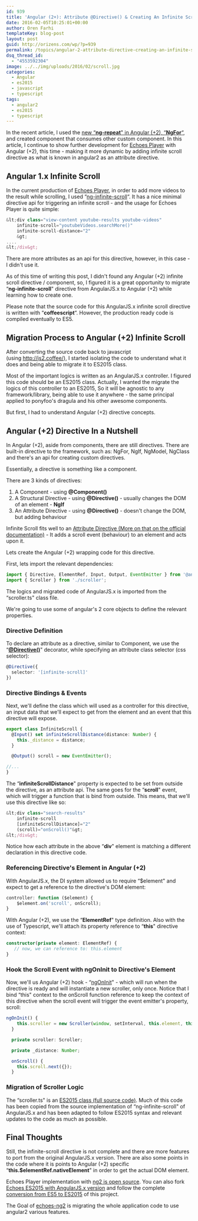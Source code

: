 ```yaml
---
id: 939
title: 'Angular (2+): Attribute @Directive() & Creating An Infinite Scroll Directive'
date: 2016-02-05T10:25:01+00:00
author: Oren Farhi 
templateKey: blog-post
layout: post
guid: http://orizens.com/wp/?p=939
permalink: /topics/angular-2-attribute-directive-creating-an-infinite-scroll-directive/
dsq_thread_id:
  - "4553592304"
image: ../../img/uploads/2016/02/scroll.jpg
categories:
  - Angular
  - es2015
  - javascript
  - typescript
tags:
  - angular2
  - es2015
  - typescript
---
```

In the recent article, I used the <a href="http://orizens.com/wp/topics/from-angular-1-x-ng-repeat-to-angular-2-ngfor-with-component/" target="_blank">new &#8220;<strong>ng-repeat</strong>" in Angular (+2), &#8220;<strong>NgFor</strong>&#8220;</a>, and created component that consumes other custom component. In this article, I continue to show further development for <a href="http://github.com/orizens/echoes-ng2" target="_blank">Echoes Player</a> with Angular (+2), this time - making it more dynamic by adding infinite scroll directive as what is known in angular2 as an attribute directive.<!--more-->

## Angular 1.x Infinite Scroll

In the current production of <a href="http://echotu.be" target="_blank">Echoes Player</a>, in order to add more videos to the result while scrolling, I used &#8220;<a href="https://sroze.github.io/ngInfiniteScroll/" target="_blank">ng-infinite-scroll</a>&#8220;. It has a nice minimal directive api for triggering an infinite scroll - and the usage for Echoes Player is quite simple:

```typescript
&lt;div class="view-content youtube-results youtube-videos" 
	infinite-scroll="youtubeVideos.searchMore()" 
	infinite-scroll-distance="2"
	&gt;
....
&lt;/div&gt;
```

There are more attributes as an api for this directive, however, in this case - I didn't use it.

As of this time of writing this post, I didn't found any Angular (+2) infinite scroll directive / component, so, I figured it is a great opportunity to migrate &#8220;**ng-infinite-scroll**" directive from AngularJS.x to Angular (+2) while learning how to create one.

Please note that the source code for this AngularJS.x infinite scroll directive is written with &#8220;**coffeescript**&#8220;. However, the production ready code is compiled eventually to ES5.

## Migration Process to Angular (+2) Infinite Scroll

After converting the source code back to javascript (using <a href="http://js2.coffee/" target="_blank">http://js2.coffee/</a>), I started isolating the code to understand what it does and being able to migrate it to ES2015 class.

Most of the important logics is written as an AngularJS.x controller. I figured this code should be an ES2015 class. Actually, I wanted the migrate the logics of this controller to an ES2015, So it will be agnostic to any framework/library, being able to use it anywhere - the same principal applied to ponyfoo's dragula and his other awesome components.

But first, I had to understand Angular (+2) directive concepts.

## Angular (+2) Directive In a Nutshell

In Angular (+2), aside from components, there are still directives. There are built-in directive to the framework, such as: NgFor, NgIf, NgModel, NgClass and there's an api for creating custom directives.

Essentially, a directive is something like a component.

There are 3 kinds of directives:

  1. A Component - using **@Component()**
  2. A Structural Directive - using **@Directive()** - usually changes the DOM of an element - **NgIf**
  3. An Attribute Directive - using **@Directive()** - doesn't change the DOM, but adding behaviour

Infinite Scroll fits well to an <a href="https://angular.io/docs/ts/latest/guide/attribute-directives.html" target="_blank">Attribute Directive (More on that on the official documentation)</a> - It adds a scroll event (behaviour) to an element and acts upon it.

Lets create the Angular (+2) wrapping code for this directive.

First, lets import the relevant dependencies:

```typescript
import { Directive, ElementRef, Input, Output, EventEmitter } from '@angular/core';
import { Scroller } from './scroller';
```

The logics and migrated code of AngularJS.x is imported from the &#8220;scroller.ts" class file.

We're going to use some of angular's 2 core objects to define the relevant properties.

### Directive Definition

To declare an attribute as a directive, similar to Component, we use the &#8220;**<a href="https://angular.io/docs/ts/latest/api/core/Directive-decorator.html" target="_blank">@Directive()</a>**" decorator, while specifying an attribute class selector (css selector):

```typescript
@Directive({
  selector: '[infinite-scroll]'
})
```

### Directive Bindings & Events

Next, we'll define the class which will used as a controller for this directive, an input data that we'll expect to get from the element and an event that this directive will expose.

```typescript
export class InfiniteScroll {
  @Input() set infiniteScrollDistance(distance: Number) {
    this._distance = distance;
  }

  @Output() scroll = new EventEmitter();

//...
}
```

The &#8220;**infiniteScrollDistance**" property is expected to be set from outside the directive, as an attribute api. The same goes for the &#8220;**scroll**" event, which will trigger a function that is bind from outside. This means, that we'll use this directive like so:

```typescript
&lt;div class="search-results"
    infinite-scroll
    [infiniteScrollDistance]="2"
    (scroll)="onScroll()"&gt;
&lt;/div&gt;
```

Notice how each attribute in the above &#8220;**div**" element is matching a different declaration in this directive code.

### Referencing Directive's Element in Angular (+2)

With AngularJS.x, the DI system allowed us to require &#8220;$element" and expect to get a reference to the directive's DOM element:

```typescript
controller: function ($element) {
	$element.on('scroll', onScroll);
}
```

With Angular (+2), we use the &#8220;**ElementRef**" type definition. Also with the use of Typescript, we'll attach its property reference to &#8220;**this**" directive context:

```typescript
constructor(private element: ElementRef) {
   // now, we can reference to: this.element
}
```

### Hook the Scroll Event with ngOnInit to Directive's Element

Now, we'll us Angular (+2) hook - &#8220;<a href="https://angular.io/docs/ts/latest/api/core/OnInit-interface.html" target="_blank">ngOnInit</a>" - which will run when the directive is ready and will instantiate a new scroller, only once. Notice that I bind &#8220;this" context to the onScroll function reference to keep the context of this directive when the scroll event will trigger the event emitter's property, scroll:

```typescript
ngOnInit() {
    this.scroller = new Scroller(window, setInterval, this.element, this.onScroll.bind(this), this._distance, {});
  }

  private scroller: Scroller;

  private _distance: Number;

  onScroll() {
    this.scroll.next({});
  }
```

### Migration of Scroller Logic

The &#8220;scroller.ts" is an <a href="https://github.com/orizens/angular2-infinite-scroll/blob/master/src/scroller.ts" target="_blank">ES2015 class (full source code)</a>. Much of this code has been copied from the source implementation of &#8220;ng-infinite-scroll" of AngularJS.x and has been adapted to follow ES2015 syntax and relevant updates to the code as much as possible.

## Final Thoughts

Still, the infinite-scroll directive is not complete and there are more features to port from the original AngularJS.x version. There are also some points in the code where it is points to Angular (+2) specific &#8220;**this.$elementRef.nativeElement**" in order to get the actual DOM element.

Echoes Player implementation with <a href="https://github.com/orizens/echoes-ng2" target="_blank">ng2 is open source</a>. You can also fork <a href="https://github.com/orizens/echoes/tree/es2015" target="_blank">Echoes ES2015 with AngularJS.x version</a> and follow the complete <a href="https://github.com/orizens/echoes/issues/84" target="_blank">conversion from ES5 to ES2015</a> of this project.

The Goal of <a href="http://github.com/orizens/echoes-ng2" target="_blank">echoes-ng2</a> is migrating the whole application code to use angular2 various features.